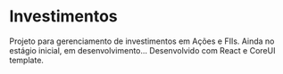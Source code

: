 # Investimentos

Projeto para gerenciamento de investimentos em Ações e FIIs. Ainda no estágio inicial, em desenvolvimento... Desenvolvido com React e CoreUI template.
